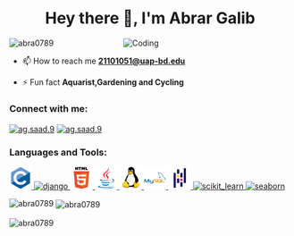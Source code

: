 <h1 align="center">Hey there 👋, I'm Abrar Galib</h1>
<img align="right" alt="Coding" width="300" src="https://img.freepik.com/premium-photo/intelligent-assistant-character-chatbot-messenger_804788-4975.jpg?w=360">
<p align="left"> <img src="https://komarev.com/ghpvc/?username=abra0789&label=Profile%20views&color=0e75b6&style=flat" alt="abra0789" /> </p>

- 📫 How to reach me **21101051@uap-bd.edu**

- ⚡ Fun fact **Aquarist,Gardening and Cycling**

<h3 align="left">Connect with me:</h3>
<p align="left">
<a href="https://fb.com/ag.saad.9" target="blank"><img align="center" src="https://raw.githubusercontent.com/rahuldkjain/github-profile-readme-generator/master/src/images/icons/Social/facebook.svg" alt="ag.saad.9" height="30" width="40" /></a>
<a href="https://instagram.com/ag.saad.9" target="blank"><img align="center" src="https://raw.githubusercontent.com/rahuldkjain/github-profile-readme-generator/master/src/images/icons/Social/instagram.svg" alt="ag.saad.9" height="30" width="40" /></a>
</p>

<h3 align="left">Languages and Tools:</h3>
<p align="left"> <a href="https://www.cprogramming.com/" target="_blank" rel="noreferrer"> <img src="https://raw.githubusercontent.com/devicons/devicon/master/icons/c/c-original.svg" alt="c" width="40" height="40"/> </a> <a href="https://www.djangoproject.com/" target="_blank" rel="noreferrer"> <img src="https://cdn.worldvectorlogo.com/logos/django.svg" alt="django" width="40" height="40"/> </a> <a href="https://www.w3.org/html/" target="_blank" rel="noreferrer"> <img src="https://raw.githubusercontent.com/devicons/devicon/master/icons/html5/html5-original-wordmark.svg" alt="html5" width="40" height="40"/> </a> <a href="https://www.java.com" target="_blank" rel="noreferrer"> <img src="https://raw.githubusercontent.com/devicons/devicon/master/icons/java/java-original.svg" alt="java" width="40" height="40"/> </a> <a href="https://www.linux.org/" target="_blank" rel="noreferrer"> <img src="https://raw.githubusercontent.com/devicons/devicon/master/icons/linux/linux-original.svg" alt="linux" width="40" height="40"/> </a> <a href="https://www.mysql.com/" target="_blank" rel="noreferrer"> <img src="https://raw.githubusercontent.com/devicons/devicon/master/icons/mysql/mysql-original-wordmark.svg" alt="mysql" width="40" height="40"/> </a> <a href="https://pandas.pydata.org/" target="_blank" rel="noreferrer"> <img src="https://raw.githubusercontent.com/devicons/devicon/2ae2a900d2f041da66e950e4d48052658d850630/icons/pandas/pandas-original.svg" alt="pandas" width="40" height="40"/> </a> <a href="https://scikit-learn.org/" target="_blank" rel="noreferrer"> <img src="https://upload.wikimedia.org/wikipedia/commons/0/05/Scikit_learn_logo_small.svg" alt="scikit_learn" width="40" height="40"/> </a> <a href="https://seaborn.pydata.org/" target="_blank" rel="noreferrer"> <img src="https://seaborn.pydata.org/_images/logo-mark-lightbg.svg" alt="seaborn" width="40" height="40"/> </a> </p>

<p><img align="left" src="https://github-readme-stats.vercel.app/api/top-langs?username=abra0789&show_icons=true&locale=en&layout=compact" alt="abra0789" /></p>

<p>&nbsp;<img align="center" src="https://github-readme-stats.vercel.app/api?username=abra0789&show_icons=true&locale=en" alt="abra0789" /></p>

<p><img align="center" src="https://github-readme-streak-stats.herokuapp.com/?user=abra0789&" alt="abra0789" /></p>
